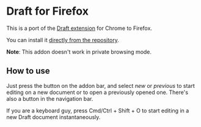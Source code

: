 # Draft for Firefox

This is a port of the [Draft extension](http://github.com/n8/draft_extension) for Chrome to Firefox.

You can install it [directly from the repository](https://github.com/gjulianm/draft_ff/raw/master/draft_ff.xpi).

**Note**: This addon doesn't work in private browsing mode.

## How to use

Just press the button on the addon bar, and select *new* or *previous* to start editing on a new document or to open a previously opened one. There's also a button in the navigation bar.

If you are a keyboard guy, press Cmd/Ctrl + Shift + O to start editing in a new Draft document instantaneously.
